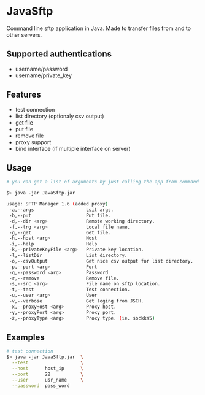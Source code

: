# JavaSftp
Command line sftp application in Java. Made to transfer files from and to other servers. 

## Supported authentications
- username/password
- username/private_key

## Features
- test connection
- list directory (optionaly csv output)
- get file
- put file
- remove file
- proxy support
- bind interface (if multiple interface on server)


## Usage
```bash
# you can get a list of arguments by just calling the app from command line without arguments

$> java -jar JavaSftp.jar

usage: SFTP Manager 1.6 (added proxy)
 -a,--args                   Lsit args.
 -b,--put                    Put file.
 -d,--dir <arg>              Remote working directory.
 -f,--trg <arg>              Local file name.
 -g,--get                    Get file.
 -h,--host <arg>             Host
 -i,--help                   Help
 -k,--privateKeyFile <arg>   Private key location.
 -l,--listDir                List directory.
 -o,--csvOutput              Get nice csv output for list directory.
 -p,--port <arg>             Port
 -q,--password <arg>         Password
 -r,--remove                 Remove file.
 -s,--src <arg>              File name on sftp location.
 -t,--test                   Test connection.
 -u,--user <arg>             User
 -v,--verbose                Get loging from JSCH.
 -x,--proxyHost <arg>        Proxy host.
 -y,--proxyPort <arg>        Proxy port.
 -z,--proxyType <arg>        Proxy type. (ie. sockks5)
```

## Examples

```bash
# test connection
$> java -jar JavaSftp.jar  \
  --test                   \
  --host      host_ip      \
  --port      22           \
  --user      usr_name     \
  --password  pass_word
```
